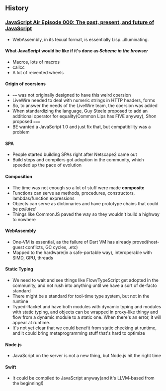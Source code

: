 ## History

### [JavaScript Air Episode 000: The past, present, and future of JavaScript](https://www.youtube.com/watch?v=fg4e-2lBw5E)

* WebAssembly, in its texual format, is essentially Lisp...illuminating.

#### What JavaScript would be like if it's done as *Scheme in the browser*

* Macros, lots of macros
* callcc
* A lot of reivented wheels

#### Origin of coersions

* `==` was not originally designed to have this weird coersion
* LiveWire needed to deal with numeric strings in HTTP headers, forms
* So, to answer the needs of the LiveWire team, the coersion was added
* When standardizing the language, Guy Steele proposed to add an additional operator for equality(Common Lips has FIVE anyway), Shon proposed `===`
* BE wanted a JavaScript 1.0 and just fix that, but compatibility was a problem

#### SPA

* People started building SPAs right after Netscape2 came out
* Build steps and compilers got adoption in the community, which speeded up the pace of evolution

#### Composition

* The time was not enough so a lot of stuff were made **composite**
* Functions can serve as methods, procedures, constructors, lambdas/function expressions
* Objects can serve as dictionaries and have prototype chains that could be *polluted*
* Things like CommonJS paved the way so they wouldn't build a highway to nowhere

#### WebAssembly

* One-VM is essential, as the failure of Dart VM has already proved(host-guest conflicts, GC cycles, .etc)
* Mapped to the hardware(in a safe-portable way), interoperable with SIMD, GPU, threads

#### Static Typing

* We need to wait and see things like Flow/TypeScript get adopted in the community, and not rush into anything until we have a sort of de-facto standard
* There might be a standard for tool-time type system, but not in the runtime
* Typed-Racket and have both modules with dynamic typing and modules with static typing, and objects can be wrapped in proxy-like thingy and flow from a dynamic module to a static one. When there's an error, it will appear at runtime.
* It's not yet clear that we could benefit from static checking at runtime, and it could bring metaprogramming stuff that's hard to optimize

#### Node.js

* JavaScript on the server is not a new thing, but Node.js hit the right time

#### Swift

* It could be compiled to JavaScript anyway(and it's LLVM-based from the beginning!)
